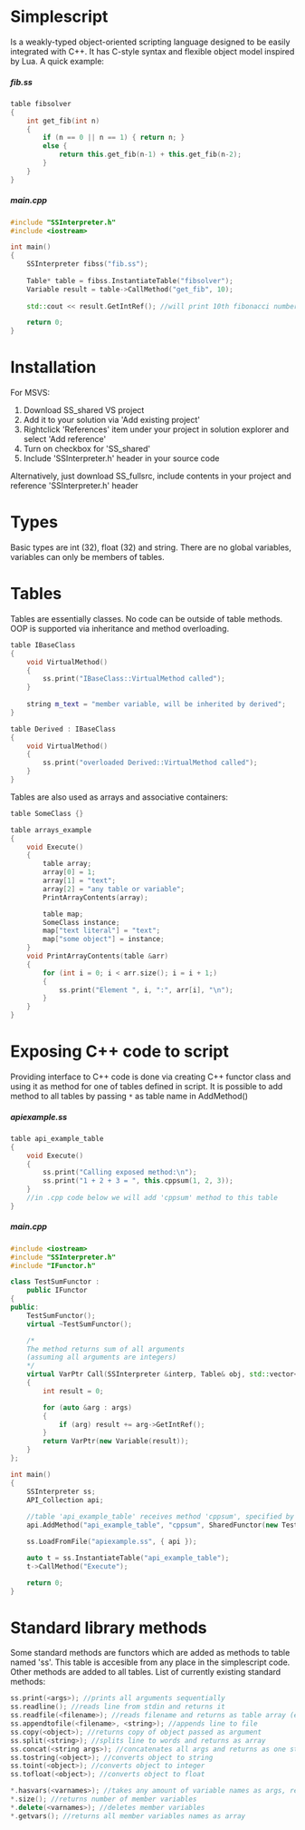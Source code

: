 # Simplescript
Is a weakly-typed object-oriented scripting language designed to be easily integrated with C++. It has C-style syntax and flexible object model inspired by Lua.
A quick example:

##### fib.ss
```c++
table fibsolver
{
	int get_fib(int n)
	{
		if (n == 0 || n == 1) {	return n; }
		else {
			return this.get_fib(n-1) + this.get_fib(n-2);
		}
	}
}
```

##### main.cpp
```c++
#include "SSInterpreter.h"
#include <iostream>

int main()
{
	SSInterpreter fibss("fib.ss");
  
	Table* table = fibss.InstantiateTable("fibsolver");
	Variable result = table->CallMethod("get_fib", 10);
  
	std::cout << result.GetIntRef(); //will print 10th fibonacci number, 55

	return 0;
}
```

# Installation
For MSVS:
1. Download SS_shared VS project
2. Add it to your solution via 'Add existing project'
3. Rightclick 'References' item under your project in solution explorer and select 'Add reference'
4. Turn on checkbox for 'SS_shared'
5. Include 'SSInterpreter.h' header in your source code

Alternatively, just download SS_fullsrc, include contents in your project and reference 'SSInterpreter.h' header

# Types
Basic types are int (32), float (32) and string. There are no global variables, variables can only be members of tables.

# Tables
Tables are essentially classes. No code can be outside of table methods. OOP is supported via inheritance and method overloading. 
``` c++
table IBaseClass
{
	void VirtualMethod()
	{
		ss.print("IBaseClass::VirtualMethod called");
	}
	
	string m_text = "member variable, will be inherited by derived";
}

table Derived : IBaseClass
{
	void VirtualMethod()
	{
		ss.print("overloaded Derived::VirtualMethod called");
	}
}
```
Tables are also used as arrays and associative containers:
``` c++
table SomeClass {}

table arrays_example
{
	void Execute()
	{
		table array;
		array[0] = 1;
		array[1] = "text";
		array[2] = "any table or variable";
		PrintArrayContents(array);

		table map;
		SomeClass instance;
		map["text literal"] = "text";
		map["some object"] = instance;
	}
	void PrintArrayContents(table &arr)
	{
		for (int i = 0; i < arr.size(); i = i + 1;)
		{
			ss.print("Element ", i, ":", arr[i], "\n");
		}
	}
}
```
# Exposing C++ code to script
Providing interface to C++ code is done via creating C++ functor class and using it as method for one of tables defined in script. It is possible to add method to all tables by passing ```*``` as table name in AddMethod()

##### apiexample.ss
``` c++
table api_example_table
{
	void Execute()
	{
		ss.print("Calling exposed method:\n");
		ss.print("1 + 2 + 3 = ", this.cppsum(1, 2, 3));
	}
	//in .cpp code below we will add 'cppsum' method to this table
}
```
##### main.cpp
``` c++
#include <iostream>
#include "SSInterpreter.h"
#include "IFunctor.h"

class TestSumFunctor :
	public IFunctor
{
public:
	TestSumFunctor();
	virtual ~TestSumFunctor();

	/*
	The method returns sum of all arguments
	(assuming all arguments are integers)
	*/
	virtual VarPtr Call(SSInterpreter &interp, Table& obj, std::vector<VarPtr> args, IMsgHandler &errhandler)
	{
		int result = 0;

		for (auto &arg : args)
		{
			if (arg) result += arg->GetIntRef();
		}
		return VarPtr(new Variable(result));
	}
};

int main()
{
	SSInterpreter ss;
	API_Collection api;
	
	//table 'api_example_table' receives method 'cppsum', specified by functor
	api.AddMethod("api_example_table", "cppsum", SharedFunctor(new TestSumFunctor()), ss);

	ss.LoadFromFile("apiexample.ss", { api });

	auto t = ss.InstantiateTable("api_example_table");
	t->CallMethod("Execute");

	return 0;
}
```

# Standard library methods
Some standard methods are functors which are added as methods to table named 'ss'. This table is accesible from any place in the simplescript code. Other methods are added to all tables. List of currently existing standard methods:
``` c++
ss.print(<args>); //prints all arguments sequentially
ss.readline(); //reads line from stdin and returns it
ss.readfile(<filename>); //reads filename and returns as table array (every line as new element)
ss.appendtofile(<filename>, <string>); //appends line to file
ss.copy(<object>); //returns copy of object passed as argument
ss.split(<string>); //splits line to words and returns as array
ss.concat(<string args>); //concatenates all args and returns as one string
ss.tostring(<object>); //converts object to string
ss.toint(<object>); //converts object to integer
ss.tofloat(<object>); //converts object to float

*.hasvars(<varnames>); //takes any amount of variable names as args, returns how many of them are members of table
*.size(); //returns number of member variables
*.delete(<varnames>); //deletes member variables
*.getvars(); //returns all member variables names as array
```
